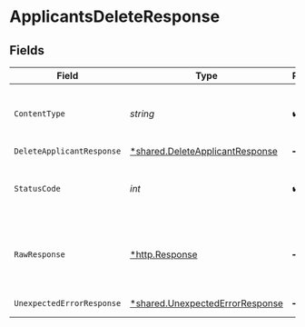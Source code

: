 # ApplicantsDeleteResponse


## Fields

| Field                                                                                    | Type                                                                                     | Required                                                                                 | Description                                                                              |
| ---------------------------------------------------------------------------------------- | ---------------------------------------------------------------------------------------- | ---------------------------------------------------------------------------------------- | ---------------------------------------------------------------------------------------- |
| `ContentType`                                                                            | *string*                                                                                 | :heavy_check_mark:                                                                       | HTTP response content type for this operation                                            |
| `DeleteApplicantResponse`                                                                | [*shared.DeleteApplicantResponse](../../../pkg/models/shared/deleteapplicantresponse.md) | :heavy_minus_sign:                                                                       | Applicants                                                                               |
| `StatusCode`                                                                             | *int*                                                                                    | :heavy_check_mark:                                                                       | HTTP response status code for this operation                                             |
| `RawResponse`                                                                            | [*http.Response](https://pkg.go.dev/net/http#Response)                                   | :heavy_minus_sign:                                                                       | Raw HTTP response; suitable for custom response parsing                                  |
| `UnexpectedErrorResponse`                                                                | [*shared.UnexpectedErrorResponse](../../../pkg/models/shared/unexpectederrorresponse.md) | :heavy_minus_sign:                                                                       | Unexpected error                                                                         |